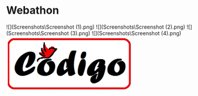 # Webathon
![](Screenshots\Screenshot (1).png)
![](Screenshots\Screenshot (2).png)
![](Screenshots\Screenshot (3).png)
![](Screenshots\Screenshot (4).png)
![](codigo.png)
